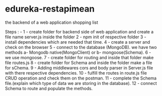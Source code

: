 # edureka-restapimean
the backend of a web application shopping list

Steps : - 
1 - create folder for backend side of web application and create a file name server.js inside the folder 
2 - npm init of respective folder
3 - install dependencies which are needed that time.
4 - create a server and check on the browser 
5 - connect to the database (MongoDB). we have two methods a- Mongodb native(MongoClient) or b- mongoose(Schema).
6 - we use mongoose. 
7 - create folder for routing and inside that folder make file routes.js
8 - create folder for Schema and inside the folder make a file for sChema.
9 - Adding middlewares cors and body parser in Server.js file with there respective dependencies.
10 - fulfill the routes in route.js file CRUD operation and check them on the postman.
11 - complete the Schema file.(explain which type of data we are storing in the database).
12 - connect Schema to route and populate the methods.
